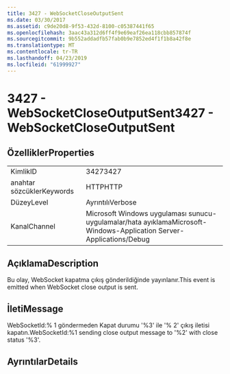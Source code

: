 ```yaml
---
title: 3427 - WebSocketCloseOutputSent
ms.date: 03/30/2017
ms.assetid: c9de20d8-9f53-432d-8100-c05387441f65
ms.openlocfilehash: 3aac43a312d6ff4f9e69eaf26ea118cbb857874f
ms.sourcegitcommit: 9b552addadfb57fab0b9e7852ed4f1f1b8a42f8e
ms.translationtype: MT
ms.contentlocale: tr-TR
ms.lasthandoff: 04/23/2019
ms.locfileid: "61999927"
---
```

# <a name="3427---websocketcloseoutputsent"></a><span data-ttu-id="b4815-102">3427 - WebSocketCloseOutputSent</span><span class="sxs-lookup"><span data-stu-id="b4815-102">3427 - WebSocketCloseOutputSent</span></span>
## <a name="properties"></a><span data-ttu-id="b4815-103">Özellikler</span><span class="sxs-lookup"><span data-stu-id="b4815-103">Properties</span></span>  
  
|||  
|-|-|  
|<span data-ttu-id="b4815-104">Kimlik</span><span class="sxs-lookup"><span data-stu-id="b4815-104">ID</span></span>|<span data-ttu-id="b4815-105">3427</span><span class="sxs-lookup"><span data-stu-id="b4815-105">3427</span></span>|  
|<span data-ttu-id="b4815-106">anahtar sözcükler</span><span class="sxs-lookup"><span data-stu-id="b4815-106">Keywords</span></span>|<span data-ttu-id="b4815-107">HTTP</span><span class="sxs-lookup"><span data-stu-id="b4815-107">HTTP</span></span>|  
|<span data-ttu-id="b4815-108">Düzey</span><span class="sxs-lookup"><span data-stu-id="b4815-108">Level</span></span>|<span data-ttu-id="b4815-109">Ayrıntılı</span><span class="sxs-lookup"><span data-stu-id="b4815-109">Verbose</span></span>|  
|<span data-ttu-id="b4815-110">Kanal</span><span class="sxs-lookup"><span data-stu-id="b4815-110">Channel</span></span>|<span data-ttu-id="b4815-111">Microsoft Windows uygulaması sunucu-uygulamalar/hata ayıklama</span><span class="sxs-lookup"><span data-stu-id="b4815-111">Microsoft-Windows-Application Server-Applications/Debug</span></span>|  
  
## <a name="description"></a><span data-ttu-id="b4815-112">Açıklama</span><span class="sxs-lookup"><span data-stu-id="b4815-112">Description</span></span>  
 <span data-ttu-id="b4815-113">Bu olay, WebSocket kapatma çıkış gönderildiğinde yayınlanır.</span><span class="sxs-lookup"><span data-stu-id="b4815-113">This event is emitted when WebSocket close output is sent.</span></span>  
  
## <a name="message"></a><span data-ttu-id="b4815-114">İleti</span><span class="sxs-lookup"><span data-stu-id="b4815-114">Message</span></span>  
 <span data-ttu-id="b4815-115">WebSocketId:% 1 göndermeden Kapat durumu '%3' ile '% 2' çıkış iletisi kapatın.</span><span class="sxs-lookup"><span data-stu-id="b4815-115">WebSocketId:%1 sending close output message to '%2' with close status '%3'.</span></span>  
  
## <a name="details"></a><span data-ttu-id="b4815-116">Ayrıntılar</span><span class="sxs-lookup"><span data-stu-id="b4815-116">Details</span></span>
